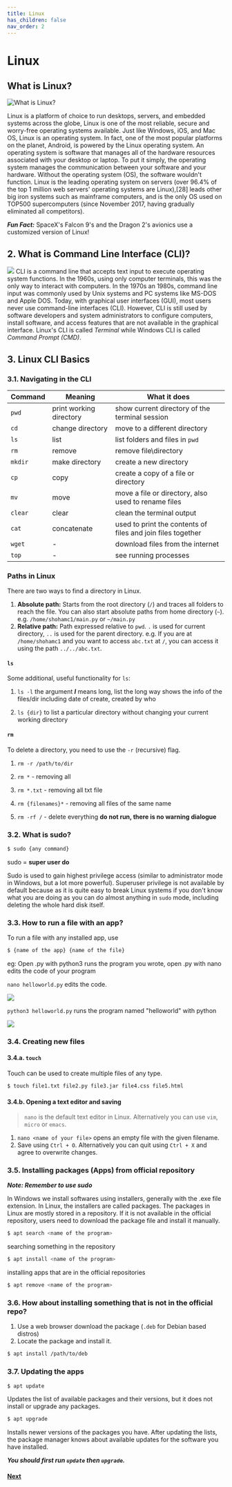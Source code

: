 ```yaml
---
title: Linux
has_children: false
nav_order: 2
---
```


# Linux

## What is Linux?

![What is Linux?](images/linux%20logo.png)

Linux is a platform of choice to run desktops, servers, and embedded systems across the globe, Linux is one of the most reliable, secure and worry-free operating systems available. Just like Windows, iOS, and Mac OS, Linux is an operating system. In fact, one of the most popular platforms on the planet, Android, is powered by the Linux operating system. An operating system is software that manages all of the hardware resources associated with your desktop or laptop. To put it simply, the operating system manages the communication between your software and your hardware. Without the operating system (OS), the software wouldn't function. Linux is the leading operating system on servers (over 96.4% of the top 1 million web servers' operating systems are Linux),[28] leads other big iron systems such as mainframe computers, and is the only OS used on TOP500 supercomputers (since November 2017, having gradually eliminated all competitors).

**_Fun Fact:_**
SpaceX's Falcon 9's and the Dragon 2's avionics use a customized version of Linux!

## 2. What is Command Line Interface (CLI)?

![](images/terminal%20vs%20cmd.png)
CLI is a command line that accepts text input to execute operating system functions.
In the 1960s, using only computer terminals, this was the only way to interact with computers.
In the 1970s an 1980s, command line input was commonly used by Unix systems and PC systems like MS-DOS and Apple DOS.
Today, with graphical user interfaces (GUI), most users never use command-line interfaces (CLI).
However, CLI is still used by software developers and system administrators to configure computers, install software, and access features that are not available in the graphical interface.
Linux's CLI is called _Terminal_ while Windows CLI is called _Command Prompt (CMD)_.

## 3. Linux CLI Basics

### 3.1. Navigating in the CLI

| Command | Meaning                 | What it does                                                |
| ------- | ----------------------- | ----------------------------------------------------------- |
| `pwd`   | print working directory | show current directory of the terminal session              |
| `cd`    | change directory        | move to a different directory                               |
| `ls`    | list                    | list folders and files in `pwd`                             |
| `rm`    | remove                  | remove file\directory                                       |
| `mkdir` | make directory          | create a new directory                                      |
| `cp`    | copy                    | create a copy of a file or directory                        |
| `mv`    | move                    | move a file or directory, also used to rename files         |
| `clear` | clear                   | clean the terminal output                                   |
| `cat`   | concatenate             | used to print the contents of files and join files together |
| `wget`  | -                       | download files from the internet                            |
| `top`   | -                       | see running processes                                       |

### Paths in Linux

There are two ways to find a directory in Linux.

1. **Absolute path:** Starts from the root directory (`/`) and traces all folders to reach the file. You can also start absolute paths from home directory (`~`).
   e.g. `/home/shohamc1/main.py` or `~/main.py`
2. **Relative path:** Path expressed relative to `pwd`. `.` is used for current directory, `..` is used for the parent directory.
   e.g. If you are at `/home/shohamc1` and you want to access `abc.txt` at `/`, you can access it using the path `../../abc.txt`.

#### `ls`

Some additional, useful functionality for `ls`:

1. `ls -l`
   the argument **_l_** means long, list the long way shows the info of the files/dir including date of create, created by who

2. `ls {dir}`
   to list a particular directory without changing your current working directory

#### `rm`

To delete a directory, you need to use the `-r` (recursive) flag.

1. `rm -r /path/to/dir`

2. `rm *` - removing all

3. `rm *.txt` - removing all txt file

4. `rm {filenames}*` - removing all files of the same name

5. `rm -rf /` - delete everything **do not run, there is no warning dialogue**

### 3.2. What is sudo?

```bash
$ sudo {any command}
```

sudo = **super user do**

Sudo is used to gain highest privilege access (similar to administrator mode in Windows, but a lot more powerful).
Superuser privilege is not available by default because as it is quite easy to break Linux systems if you don't know what you are doing as you can do almost anything in `sudo` mode, including deleting the whole hard disk itself.

### 3.3. How to run a file with an app?

To run a file with any installed app, use

```bash
$ {name of the app} {name of the file}
```

eg: Open .py with python3 runs the program you wrote, open .py with nano edits the code of your program

`nano helloworld.py` edits the code.

![](images/run%20w%20nano.png)

`python3 helloworld.py` runs the program named "helloworld" with python

![](images/run%20w%20python.png)

### 3.4. Creating new files

#### 3.4.a. `touch`

Touch can be used to create multiple files of any type.

```bash
$ touch file1.txt file2.py file3.jar file4.css file5.html
```

#### 3.4.b. Opening a text editor and saving

> `nano` is the default text editor in Linux. Alternatively you can use `vim`, `micro` or `emacs`.

1. `nano <name of your file>` opens an empty file with the given filename.
2. Save using `Ctrl + O`. Alternatively you can quit using `Ctrl + X` and agree to overwrite changes.

### 3.5. Installing packages (Apps) from official repository

**_Note: Remember to use sudo_**

In Windows we install softwares using installers, generally with the .exe file extension. In Linux, the installers are called packages. The packages in Linux are mostly stored in a repository. If it is not available in the official repository, users need to download the package file and install it manually.

```bash
$ apt search <name of the program>
```

searching something in the repository

```bash
$ apt install <name of the program>
```

installing apps that are in the official repositories

```bash
$ apt remove <name of the program>
```

### 3.6. How about installing something that is not in the official repo?

1. Use a web browser download the package (`.deb` for Debian based distros)
2. Locate the package and install it.

```bash
$ apt install /path/to/deb
```

### 3.7. Updating the apps

```bash
$ apt update
```

Updates the list of available packages and their versions, but it does not install or upgrade any packages.

```bash
$ apt upgrade
```

Installs newer versions of the packages you have. After updating the lists, the package manager knows about available updates for the software you have installed.

**_You should first run `update` then `upgrade`._**

#### [Next](GCE_Intro.md)

